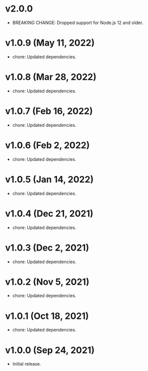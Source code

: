# v2.0.0

 * BREAKING CHANGE: Dropped support for Node.js 12 and older.

# v1.0.9 (May 11, 2022)

 * chore: Updated dependencies.

# v1.0.8 (Mar 28, 2022)

 * chore: Updated dependencies.

# v1.0.7 (Feb 16, 2022)

 * chore: Updated dependencies.

# v1.0.6 (Feb 2, 2022)

 * chore: Updated dependencies.

# v1.0.5 (Jan 14, 2022)

 * chore: Updated dependencies.

# v1.0.4 (Dec 21, 2021)

 * chore: Updated dependencies.

# v1.0.3 (Dec 2, 2021)

 * chore: Updated dependencies.

# v1.0.2 (Nov 5, 2021)

 * chore: Updated dependencies.

# v1.0.1 (Oct 18, 2021)

 * chore: Updated dependencies.

# v1.0.0 (Sep 24, 2021)

 * Initial release.
